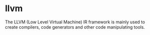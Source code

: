 # llvm
The LLVM (Low Level Virtual Machine) IR framework is mainly used to create compilers, code generators and other code manipulating tools.
